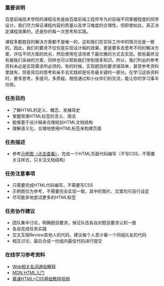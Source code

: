 ### 重要说明

百度前端技术学院的课程任务是由百度前端工程师专为对前端不同掌握程度的同学设计。我们尽力保证课程内容的质量以及学习难度的合理性，但即使如此，真正决定课程效果的，还是你的每一次思考和实践。

课程多数题目的解决方案都不是唯一的，这和我们在实际工作中的情况也是一致的。因此，我们的要求不仅仅是实现设计稿的效果，更是要多去思考不同的解决方案，评估不同方案的优劣，然后使用在该场景下最优雅的方式去实现。那些最终没有被我们采纳的方案，同样也可以帮助我们学到很多知识。所以，我们列出的参考资料未必是实现需求所必须的。有的时候，实现题目的要求很简单，甚至参考资料里就有，但是背后的思考和亲手去实践却是任务最关键的一部分。在学习这些资料时，要多思考，多提问，多质疑。相信通过和小伙伴们的交流，能让你的学习事半功倍。

### 任务目的

*   了解HTML的定义、概念、发展简史
*   掌握常用HTML标签的含义、用法
*   能够基于设计稿来合理规划HTML文档结构
*   理解语义化，合理地使用HTML标签来构建页面

### 任务描述

*   参考[示例图（点击查看）](http://7xrp04.com1.z0.glb.clouddn.com/task_1_1_1.jpg)，完成一个HTML页面代码编写（不写CSS，不需要关注样式，只关注文档结构）

### 任务注意事项

*   只需要完成HTML代码编写，不需要写CSS
*   示例图仅为参考，不需要完全实现一致，其中的图片、文案均可自行设定
*   尽可能多地尝试更多的HTML标签

### 任务协作建议

*   团队集中讨论，明确题目要求，保证队伍各自对题目要求认知一致
*   各自完成任务实践
*   交叉互相Review其他人的代码，建议每个人至少看一个同组队友的代码
*   相互讨论，最后合成一份组内最佳代码进行提交

### 在线学习参考资料

*   [Web相关名词通俗解释](https://www.zhihu.com/question/22689579)
*   [MDN HTML入门](https://developer.mozilla.org/zh-CN/docs/Web/Guide/HTML/Introduction)
*   [慕课HTML+CSS基础教程视频](http://www.imooc.com/learn/9)